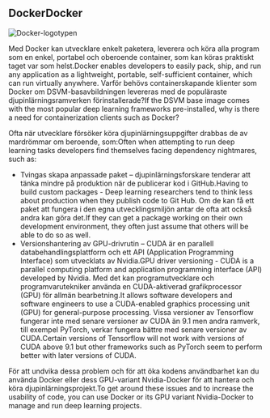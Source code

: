 ## <a name="docker"></a><span data-ttu-id="6ded5-101">Docker</span><span class="sxs-lookup"><span data-stu-id="6ded5-101">Docker</span></span>

![Docker-logotypen](../media/3-image1.PNG)

<span data-ttu-id="6ded5-103">Med Docker kan utvecklare enkelt paketera, leverera och köra alla program som en enkel, portabel och oberoende container, som kan köras praktiskt taget var som helst.</span><span class="sxs-lookup"><span data-stu-id="6ded5-103">Docker enables developers to easily pack, ship, and run any  application as a lightweight, portable, self-sufficient container, which can run virtually anywhere.</span></span> <span data-ttu-id="6ded5-104">Varför behövs containerskapande klienter som Docker om DSVM-basavbildningen levereras med de populäraste djupinlärningsramverken förinstallerade?</span><span class="sxs-lookup"><span data-stu-id="6ded5-104">If the DSVM base image comes with the most popular deep learning frameworks pre-installed, why is there a need for containerization clients such as Docker?</span></span>

<span data-ttu-id="6ded5-105">Ofta när utvecklare försöker köra djupinlärningsuppgifter drabbas de av mardrömmar om beroende, som:</span><span class="sxs-lookup"><span data-stu-id="6ded5-105">Often when attempting to run deep learning tasks developers find themselves facing dependency nightmares, such as:</span></span> 

- <span data-ttu-id="6ded5-106">Tvingas skapa anpassade paket – djupinlärningsforskare tenderar att tänka mindre på produktion när de publicerar kod i GitHub.</span><span class="sxs-lookup"><span data-stu-id="6ded5-106">Having to build custom packages - Deep learning researchers tend to think less about production when they publish code to Git Hub.</span></span> <span data-ttu-id="6ded5-107">Om de kan få ett paket att fungera i den egna utvecklingsmiljön antar de ofta att också andra kan göra det.</span><span class="sxs-lookup"><span data-stu-id="6ded5-107">If they can get a package working on their own development environment, they often just assume that others will be able to do so as well.</span></span>
- <span data-ttu-id="6ded5-108">Versionshantering av GPU-drivrutin – CUDA är en parallell databehandlingsplattform och ett API (Application Programming Interface) som utvecklats av Nvidia.</span><span class="sxs-lookup"><span data-stu-id="6ded5-108">GPU driver versioning - CUDA is a parallel computing platform and application programming interface (API) developed by Nvidia.</span></span> <span data-ttu-id="6ded5-109">Med det kan programutvecklare och programvarutekniker använda en CUDA-aktiverad grafikprocessor (GPU) för allmän bearbetning.</span><span class="sxs-lookup"><span data-stu-id="6ded5-109">It allows software developers and software engineers to use a CUDA-enabled graphics processing unit (GPU) for general-purpose processing.</span></span> <span data-ttu-id="6ded5-110">Vissa versioner av Tensorflow fungerar inte med senare versioner av CUDA än 9.1 men andra ramverk, till exempel PyTorch, verkar fungera bättre med senare versioner av CUDA.</span><span class="sxs-lookup"><span data-stu-id="6ded5-110">Certain versions of Tensorflow will not work with versions of CUDA above 9.1 but other frameworks such as PyTorch seem to perform better with later versions of CUDA.</span></span>

<span data-ttu-id="6ded5-111">För att undvika dessa problem och för att öka kodens användbarhet kan du använda Docker eller dess GPU-variant Nvidia-Docker för att hantera och köra djupinlärningsprojekt.</span><span class="sxs-lookup"><span data-stu-id="6ded5-111">To get around these issues and to increase the usability of code, you can use Docker or its GPU variant Nvidia-Docker to manage and run deep learning projects.</span></span> 

<!--Quiz 
What is CUDA? 
What versioning issues do deep learning engineers deal with? -->